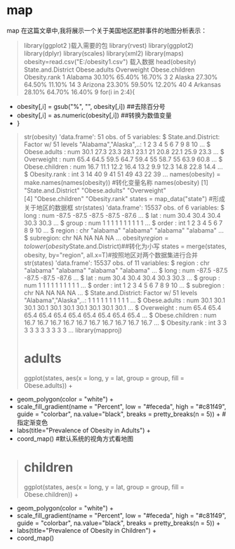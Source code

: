 # map
map
在这篇文章中,我将展示一个关于美国地区肥胖事件的地图分析表示：

> library(ggplot2     )载入需要的包
> library(rvest)
> library(ggplot2)
> library(dplyr)
> library(scales)
> library(xml2)
> library(maps)
> obesity=read.csv("E:/obesity1.csv") 载入数据
> head(obesity)
  State.and.District Obese.adults Overweight Obese.children Obesity.rank
1  Alabama   30.10%   65.40%    16.70%      3
2  Alaska    27.30%   64.50%   11.10%      14
3 Arizona  23.30%  59.50%    12.20%        40
4 Arkansas   28.10%  64.70%    16.40%       9
> for(i in 2:4){
+   obesity[,i] = gsub("%", "", obesity[,i])  ##去除百分号
+   obesity[,i] = as.numeric(obesity[,i])  ##转换为数值变量
+ }
> str(obesity)
'data.frame':    51 obs. of  5 variables:
 $ State.and.District: Factor w/ 51 levels "Alabama","Alaska",..: 1 2 3 4 5 6 7 9 8 10 ...
 $ Obese.adults      : num  30.1 27.3 23.3 28.1 23.1 21 20.8 22.1 25.9 23.3 ...
 $ Overweight        : num  65.4 64.5 59.5 64.7 59.4 55 58.7 55 63.9 60.8 ...
 $ Obese.children    : num  16.7 11.1 12.2 16.4 13.2 9.9 12.3 14.8 22.8 14.4 ...
 $ Obesity.rank      : int  3 14 40 9 41 51 49 43 22 39 ...
> names(obesity) = make.names(names(obesity))  #转化变量名称
> names(obesity)
[1] "State.and.District" "Obese.adults"       "Overweight"        
[4] "Obese.children"     "Obesity.rank"
> states = map_data("state")   #形成关于地区的数据框
> str(states)
'data.frame':    15537 obs. of  6 variables:
 $ long     : num  -87.5 -87.5 -87.5 -87.5 -87.6 ...
 $ lat      : num  30.4 30.4 30.4 30.3 30.3 ...
 $ group    : num  1 1 1 1 1 1 1 1 1 1 ...
 $ order    : int  1 2 3 4 5 6 7 8 9 10 ...
 $ region   : chr  "alabama" "alabama" "alabama" "alabama" ...
 $ subregion: chr  NA NA NA NA ...
> obesity$region = tolower(obesity$State.and.District)##转化为小写
> states = merge(states, obesity, by="region", all.x=T)#按照地区对两个数据集进行合并
> str(states)
'data.frame':    15537 obs. of  11 variables:
 $ region            : chr  "alabama" "alabama" "alabama" "alabama" ...
 $ long              : num  -87.5 -87.5 -87.5 -87.5 -87.6 ...
 $ lat               : num  30.4 30.4 30.4 30.3 30.3 ...
 $ group             : num  1 1 1 1 1 1 1 1 1 1 ...
 $ order             : int  1 2 3 4 5 6 7 8 9 10 ...
 $ subregion         : chr  NA NA NA NA ...
 $ State.and.District: Factor w/ 51 levels "Alabama","Alaska",..: 1 1 1 1 1 1 1 1 1 1 ...
 $ Obese.adults      : num  30.1 30.1 30.1 30.1 30.1 30.1 30.1 30.1 30.1 30.1 ...
 $ Overweight        : num  65.4 65.4 65.4 65.4 65.4 65.4 65.4 65.4 65.4 65.4 ...
 $ Obese.children    : num  16.7 16.7 16.7 16.7 16.7 16.7 16.7 16.7 16.7 16.7 ...
 $ Obesity.rank      : int  3 3 3 3 3 3 3 3 3 3 ...
> library(mapproj)
> # adults
> ggplot(states, aes(x = long, y = lat, group = group, fill = Obese.adults)) + 
+   geom_polygon(color = "white") +
+   scale_fill_gradient(name = "Percent", low = "#feceda", high = "#c81f49", guide = "colorbar", na.value="black", breaks = pretty_breaks(n = 5)) + #指定渐变色
+   labs(title="Prevalence of Obesity in Adults") +
+   coord_map()  #默认系统的视角方式看地图
> # children
> ggplot(states, aes(x = long, y = lat, group = group, fill = Obese.children)) + 
+   geom_polygon(color = "white") +
+   scale_fill_gradient(name = "Percent", low = "#feceda", high = "#c81f49", guide = "colorbar", na.value="black", breaks = pretty_breaks(n = 5)) +
+   labs(title="Prevalence of Obesity in Children") +
+   coord_map()
